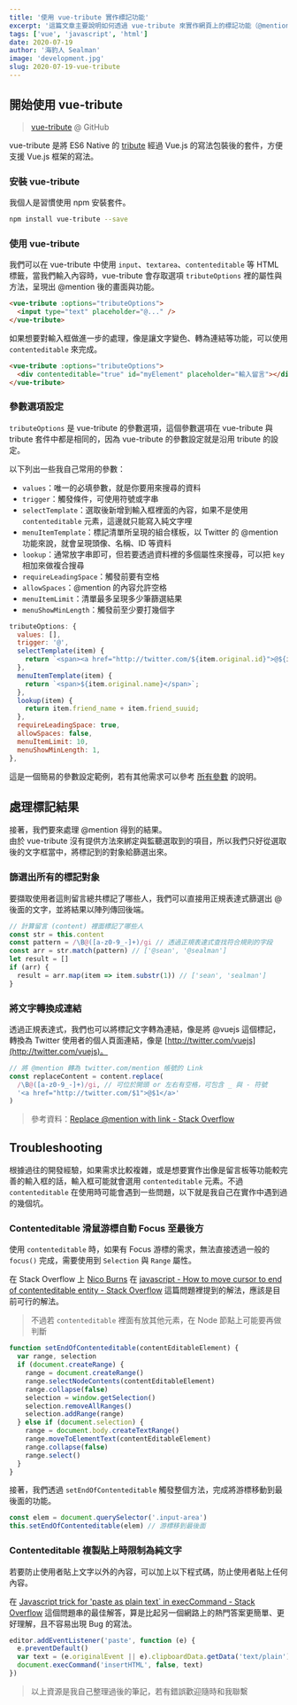 ```yaml
---
title: '使用 vue-tribute 實作標記功能'
excerpt: '這篇文章主要說明如何透過 vue-tribute 來實作網頁上的標記功能（@mention），先備知識必須要已經基本會使用 Vue。'
tags: ['vue', 'javascript', 'html']
date: 2020-07-19
author: '海豹人 Sealman'
image: 'development.jpg'
slug: 2020-07-19-vue-tribute
---
```


## 開始使用 vue-tribute

> [vue-tribute](https://github.com/syropian/vue-tribute) @ GitHub

vue-tribute 是將 ES6 Native 的 [tribute](https://github.com/zurb/tribute) 經過 Vue.js 的寫法包裝後的套件，方便支援 Vue.js 框架的寫法。

### 安裝 vue-tribute

我個人是習慣使用 npm 安裝套件。

```bash
npm install vue-tribute --save
```

### 使用 vue-tribute

我們可以在 vue-tribute 中使用 `input`、`textarea`、`contenteditable` 等 HTML 標籤，當我們輸入內容時，vue-tribute 會存取選項 `tributeOptions` 裡的屬性與方法，呈現出 @mention 後的畫面與功能。

```html
<vue-tribute :options="tributeOptions">
  <input type="text" placeholder="@..." />
</vue-tribute>
```

如果想要對輸入框做進一步的處理，像是讓文字變色、轉為連結等功能，可以使用 `contenteditable` 來完成。

```html
<vue-tribute :options="tributeOptions">
  <div contenteditable="true" id="myElement" placeholder="輸入留言"></div>
</vue-tribute>
```

### 參數選項設定

`tributeOptions` 是 vue-tribute 的參數選項，這個參數選項在 vue-tribute 與 tribute 套件中都是相同的，因為 vue-tribute 的參數設定就是沿用 tribute 的設定。

以下列出一些我自己常用的參數：

- `values`：唯一的必填參數，就是你要用來搜尋的資料
- `trigger`：觸發條件，可使用符號或字串
- `selectTemplate`：選取後新增到輸入框裡面的內容，如果不是使用 `contenteditable` 元素，這邊就只能寫入純文字哩
- `menuItemTemplate`：標記清單所呈現的組合樣板，以 Twitter 的 @mention 功能來說，就會呈現頭像、名稱、ID 等資料
- `lookup`：通常放字串即可，但若要透過資料裡的多個屬性來搜尋，可以把 `key` 相加來做複合搜尋
- `requireLeadingSpace`：觸發前要有空格
- `allowSpaces`：@mention 的內容允許空格
- `menuItemLimit`：清單最多呈現多少筆篩選結果
- `menuShowMinLength`：觸發前至少要打幾個字

```javascript
tributeOptions: {
  values: [],
  trigger: '@',
  selectTemplate(item) {
    return `<span><a href="http://twitter.com/${item.original.id}">@${item.original.name}</a></span>`;
  },
  menuItemTemplate(item) {
    return `<span>${item.original.name}</span>`;
  },
  lookup(item) {
    return item.friend_name + item.friend_suuid;
  },
  requireLeadingSpace: true,
  allowSpaces: false,
  menuItemLimit: 10,
  menuShowMinLength: 1,
},
```

這是一個簡易的參數設定範例，若有其他需求可以參考 [所有參數](https://github.com/zurb/tribute#a-collection) 的說明。

## 處理標記結果

接著，我們要來處理 @mention 得到的結果。  
由於 vue-tribute 沒有提供方法來綁定與監聽選取到的項目，所以我們只好從選取後的文字框當中，將標記到的對象給篩選出來。

### 篩選出所有的標記對象

要擷取使用者這則留言總共標記了哪些人，我們可以直接用正規表達式篩選出 @ 後面的文字，並將結果以陣列傳回後端。

```javascript
// 計算留言 (content) 裡面標記了哪些人
const str = this.content
const pattern = /\B@([a-z0-9_-]+)/gi // 透過正規表達式查找符合規則的字段
const arr = str.match(pattern) // ['@sean', '@sealman']
let result = []
if (arr) {
  result = arr.map(item => item.substr(1)) // ['sean', 'sealman']
}
```

### 將文字轉換成連結

透過正規表達式，我們也可以將標記文字轉為連結，像是將 @vuejs 這個標記，轉換為 Twitter 使用者的個人頁面連結，像是 [http://twitter.com/vuejs](http://twitter.com/vuejs)。

```javascript
// 將 @mention 轉為 twitter.com/mention 帳號的 Link
const replaceContent = content.replace(
  /\B@([a-z0-9_-]+)/gi, // 可位於開頭 or 左右有空格，可包含 _ 與 - 符號
  '<a href="http://twitter.com/$1">@$1</a>'
)
```

> 參考資料：[Replace @mention with link - Stack Overflow](https://stackoverflow.com/questions/16879588/replace-mention-with-link)

## Troubleshooting

根據過往的開發經驗，如果需求比較複雜，或是想要實作出像是留言板等功能較完善的輸入框的話，輸入框可能就會選用 `contenteditable` 元素。不過 `contenteditable` 在使用時可能會遇到一些問題，以下就是我自己在實作中遇到過的幾個坑。

### Contenteditable 滑鼠游標自動 Focus 至最後方

使用 `contenteditable` 時，如果有 Focus 游標的需求，無法直接透過一般的 `focus()` 完成，需要使用到 `Selection` 與 `Range` 屬性。

在 Stack Overflow 上 [Nico Burns](https://stackoverflow.com/users/140293/nico-burns) 在 [javascript - How to move cursor to end of contenteditable entity - Stack Overflow](https://stackoverflow.com/a/3866442/13594832) 這篇問題裡提到的解法，應該是目前可行的解法。

> 不過若 `contenteditable` 裡面有放其他元素，在 Node 節點上可能要再做判斷

```javascript
function setEndOfContenteditable(contentEditableElement) {
  var range, selection
  if (document.createRange) {
    range = document.createRange()
    range.selectNodeContents(contentEditableElement)
    range.collapse(false)
    selection = window.getSelection()
    selection.removeAllRanges()
    selection.addRange(range)
  } else if (document.selection) {
    range = document.body.createTextRange()
    range.moveToElementText(contentEditableElement)
    range.collapse(false)
    range.select()
  }
}
```

接著，我們透過 `setEndOfContenteditable` 觸發整個方法，完成將游標移動到最後面的功能。

```javascript
const elem = document.querySelector('.input-area')
this.setEndOfContenteditable(elem) // 游標移到最後面
```

### Contenteditable 複製貼上時限制為純文字

若要防止使用者貼上文字以外的內容，可以加上以下程式碼，防止使用者貼上任何內容。

在 [Javascript trick for \'paste as plain text\` in execCommand - Stack Overflow](https://stackoverflow.com/a/12028136/13594832) 這個問題串的最佳解答，算是比起另一個網路上的熱門答案更簡單、更好理解，且不容易出現 Bug 的寫法。

```javascript
editor.addEventListener('paste', function (e) {
  e.preventDefault()
  var text = (e.originalEvent || e).clipboardData.getData('text/plain')
  document.execCommand('insertHTML', false, text)
})
```

> 以上資源是我自己整理過後的筆記，若有錯誤歡迎隨時和我聯繫
